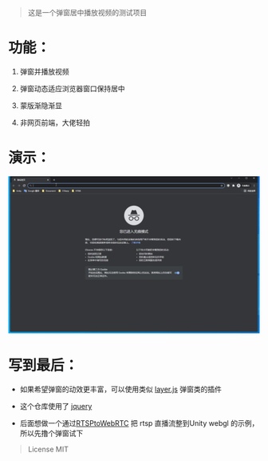 > 这是一个弹窗居中播放视频的测试项目

# 功能：

1. 弹窗并播放视频

2. 弹窗动态适应浏览器窗口保持居中

3. 蒙版渐隐渐显

4. 非网页前端，大佬轻拍



# 演示：

![](./doc/popup.gif)

# 写到最后：

* 如果希望弹窗的动效更丰富，可以使用类似 [layer.js](http://www.h-ui.net/lib/layer.js.shtml) 弹窗类的插件

* 这个仓库使用了 [jquery](https://github.com/jquery/jquery)

* 后面想做一个通过[RTSPtoWebRTC](https://github.com/deepch/RTSPtoWebRTC) 把 rtsp 直播流整到Unity webgl 的示例，所以先撸个弹窗试下



> License MIT 


